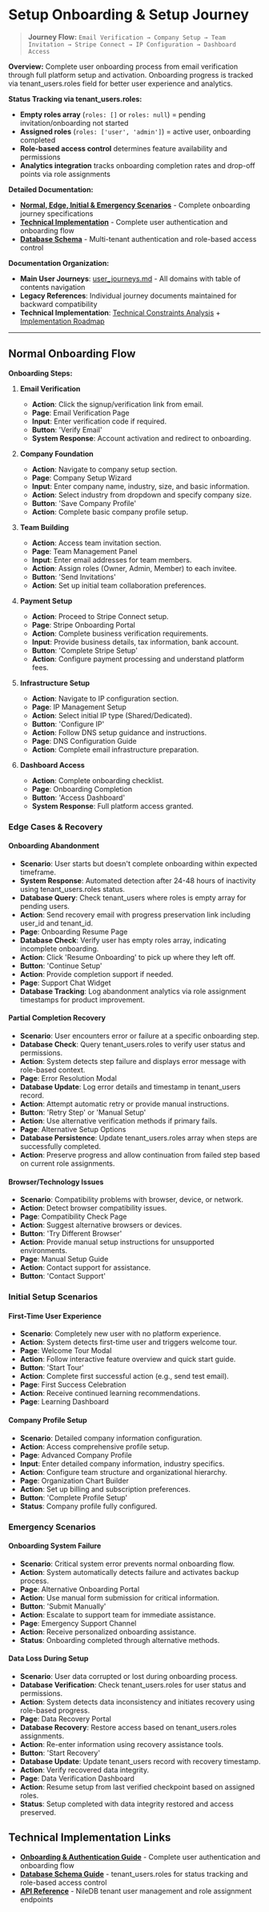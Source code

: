 # Setup Onboarding & Setup Journey

> **Journey Flow:** `Email Verification → Company Setup → Team Invitation → Stripe Connect → IP Configuration → Dashboard Access`

**Overview:** Complete user onboarding process from email verification through full platform setup and activation. Onboarding progress is tracked via tenant_users.roles field for better user experience and analytics.

**Status Tracking via tenant_users.roles:**
- **Empty roles array** (`roles: []` or `roles: null`) = pending invitation/onboarding not started
- **Assigned roles** (`roles: ['user', 'admin']`) = active user, onboarding completed
- **Role-based access control** determines feature availability and permissions
- **Analytics integration** tracks onboarding completion rates and drop-off points via role assignments

**Detailed Documentation:**
- **[Normal, Edge, Initial & Emergency Scenarios](user_journeys_onboarding.md)** - Complete onboarding journey specifications
- **[Technical Implementation](onboarding_and_authentication_guide.md)** - Complete user authentication and onboarding flow
- **[Database Schema](database_schema_guide.md)** - Multi-tenant authentication and role-based access control

**Documentation Organization:**
- **Main User Journeys**: [user_journeys.md](user_journeys.md) - All domains with table of contents navigation
- **Legacy References**: Individual journey documents maintained for backward compatibility
- **Technical Implementation**: [Technical Constraints Analysis](technical_constraints_analysis.md) + [Implementation Roadmap](implementation_roadmap.md)

---

## Normal Onboarding Flow

**Onboarding Steps:**
1. **Email Verification**
   - **Action**: Click the signup/verification link from email.
   - **Page**: Email Verification Page
   - **Input**: Enter verification code if required.
   - **Button**: 'Verify Email'
   - **System Response**: Account activation and redirect to onboarding.

2. **Company Foundation**
   - **Action**: Navigate to company setup section.
   - **Page**: Company Setup Wizard
   - **Input**: Enter company name, industry, size, and basic information.
   - **Action**: Select industry from dropdown and specify company size.
   - **Button**: 'Save Company Profile'
   - **Action**: Complete basic company profile setup.

3. **Team Building**
   - **Action**: Access team invitation section.
   - **Page**: Team Management Panel
   - **Input**: Enter email addresses for team members.
   - **Action**: Assign roles (Owner, Admin, Member) to each invitee.
   - **Button**: 'Send Invitations'
   - **Action**: Set up initial team collaboration preferences.

4. **Payment Setup**
   - **Action**: Proceed to Stripe Connect setup.
   - **Page**: Stripe Onboarding Portal
   - **Action**: Complete business verification requirements.
   - **Input**: Provide business details, tax information, bank account.
   - **Button**: 'Complete Stripe Setup'
   - **Action**: Configure payment processing and understand platform fees.

5. **Infrastructure Setup**
   - **Action**: Navigate to IP configuration section.
   - **Page**: IP Management Setup
   - **Action**: Select initial IP type (Shared/Dedicated).
   - **Button**: 'Configure IP'
   - **Action**: Follow DNS setup guidance and instructions.
   - **Page**: DNS Configuration Guide
   - **Action**: Complete email infrastructure preparation.

6. **Dashboard Access**
   - **Action**: Complete onboarding checklist.
   - **Page**: Onboarding Completion
   - **Button**: 'Access Dashboard'
   - **System Response**: Full platform access granted.

### Edge Cases & Recovery

#### **Onboarding Abandonment**
- **Scenario**: User starts but doesn't complete onboarding within expected timeframe.
- **System Response**: Automated detection after 24-48 hours of inactivity using tenant_users.roles status.
- **Database Query**: Check tenant_users where roles is empty array for pending users.
- **Action**: Send recovery email with progress preservation link including user_id and tenant_id.
- **Page**: Onboarding Resume Page
- **Database Check**: Verify user has empty roles array, indicating incomplete onboarding.
- **Action**: Click 'Resume Onboarding' to pick up where they left off.
- **Button**: 'Continue Setup'
- **Action**: Provide completion support if needed.
- **Page**: Support Chat Widget
- **Database Tracking**: Log abandonment analytics via role assignment timestamps for product improvement.

#### **Partial Completion Recovery**
- **Scenario**: User encounters error or failure at a specific onboarding step.
- **Database Check**: Query tenant_users.roles to verify user status and permissions.
- **Action**: System detects step failure and displays error message with role-based context.
- **Page**: Error Resolution Modal
- **Database Update**: Log error details and timestamp in tenant_users record.
- **Action**: Attempt automatic retry or provide manual instructions.
- **Button**: 'Retry Step' or 'Manual Setup'
- **Action**: Use alternative verification methods if primary fails.
- **Page**: Alternative Setup Options
- **Database Persistence**: Update tenant_users.roles array when steps are successfully completed.
- **Action**: Preserve progress and allow continuation from failed step based on current role assignments.

#### **Browser/Technology Issues**
- **Scenario**: Compatibility problems with browser, device, or network.
- **Action**: Detect browser compatibility issues.
- **Page**: Compatibility Check Page
- **Action**: Suggest alternative browsers or devices.
- **Button**: 'Try Different Browser'
- **Action**: Provide manual setup instructions for unsupported environments.
- **Page**: Manual Setup Guide
- **Action**: Contact support for assistance.
- **Button**: 'Contact Support'

### Initial Setup Scenarios

#### **First-Time User Experience**
- **Scenario**: Completely new user with no platform experience.
- **Action**: System detects first-time user and triggers welcome tour.
- **Page**: Welcome Tour Modal
- **Action**: Follow interactive feature overview and quick start guide.
- **Button**: 'Start Tour'
- **Action**: Complete first successful action (e.g., send test email).
- **Page**: First Success Celebration
- **Action**: Receive continued learning recommendations.
- **Page**: Learning Dashboard

#### **Company Profile Setup**
- **Scenario**: Detailed company information configuration.
- **Action**: Access comprehensive profile setup.
- **Page**: Advanced Company Profile
- **Input**: Enter detailed company information, industry specifics.
- **Action**: Configure team structure and organizational hierarchy.
- **Page**: Organization Chart Builder
- **Action**: Set up billing and subscription preferences.
- **Button**: 'Complete Profile Setup'
- **Status**: Company profile fully configured.

### Emergency Scenarios

#### **Onboarding System Failure**
- **Scenario**: Critical system error prevents normal onboarding flow.
- **Action**: System automatically detects failure and activates backup process.
- **Page**: Alternative Onboarding Portal
- **Action**: Use manual form submission for critical information.
- **Button**: 'Submit Manually'
- **Action**: Escalate to support team for immediate assistance.
- **Page**: Emergency Support Channel
- **Action**: Receive personalized onboarding assistance.
- **Status**: Onboarding completed through alternative methods.

#### **Data Loss During Setup**
- **Scenario**: User data corrupted or lost during onboarding process.
- **Database Verification**: Check tenant_users.roles for user status and permissions.
- **Action**: System detects data inconsistency and initiates recovery using role-based progress.
- **Page**: Data Recovery Portal
- **Database Recovery**: Restore access based on tenant_users.roles assignments.
- **Action**: Re-enter information using recovery assistance tools.
- **Button**: 'Start Recovery'
- **Database Update**: Update tenant_users record with recovery timestamp.
- **Action**: Verify recovered data integrity.
- **Page**: Data Verification Dashboard
- **Action**: Resume setup from last verified checkpoint based on assigned roles.
- **Status**: Setup completed with data integrity restored and access preserved.

## Technical Implementation Links

- **[Onboarding & Authentication Guide](onboarding_and_authentication_guide.md)** - Complete user authentication and onboarding flow
- **[Database Schema Guide](database_schema_guide.md)** - tenant_users.roles for status tracking and role-based access control
- **[API Reference](api_reference.md)** - NileDB tenant user management and role assignment endpoints